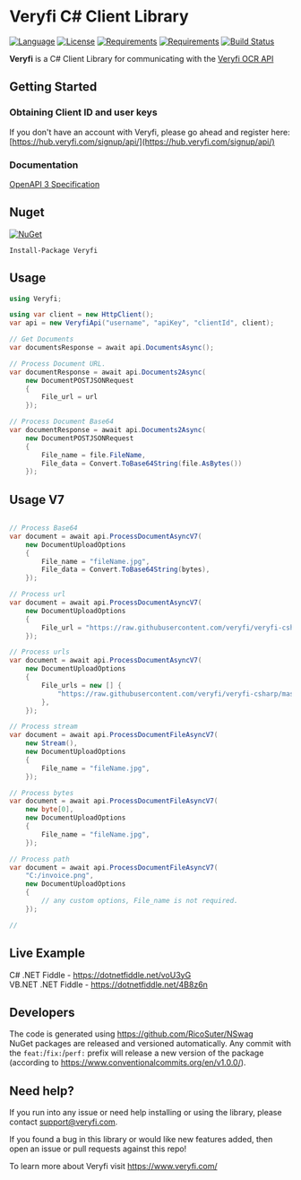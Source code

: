 # Veryfi C# Client Library


[![Language](https://img.shields.io/badge/language-C%23-blue.svg?style=flat-square)](https://github.com/veryfi/veryfi-csharp/search?l=C%23&o=desc&s=&type=Code) 
[![License](https://img.shields.io/github/license/veryfi/veryfi-csharp.svg?label=License&maxAge=86400)](LICENSE) 
[![Requirements](https://img.shields.io/badge/Requirements-.NET%20Standard%202.0-blue.svg)](https://github.com/dotnet/standard/blob/master/docs/versions/netstandard2.0.md) 
[![Requirements](https://img.shields.io/badge/Requirements-.NET%20Framework%204.5-blue.svg)](https://github.com/microsoft/dotnet/tree/master/releases/net45) 
[![Build Status](https://github.com/veryfi/veryfi-csharp/workflows/.NET/badge.svg?branch=master)](https://github.com/veryfi/veryfi-csharp/actions/workflows/dotnet.yml)

**Veryfi** is a C# Client Library for communicating with the [Veryfi OCR API](https://veryfi.com/api/)

## Getting Started

### Obtaining Client ID and user keys
If you don't have an account with Veryfi, please go ahead and 
register here: [https://hub.veryfi.com/signup/api/](https://hub.veryfi.com/signup/api/)

### Documentation
[OpenAPI 3 Specification](https://app.swaggerhub.com/apis/Veryfi/verify-api/)

## Nuget

[![NuGet](https://img.shields.io/nuget/dt/Veryfi.svg?style=flat-square&label=Veryfi)](https://www.nuget.org/packages/Veryfi/)

```
Install-Package Veryfi
```

## Usage

```cs
using Veryfi;

using var client = new HttpClient();
var api = new VeryfiApi("username", "apiKey", "clientId", client);

// Get Documents
var documentsResponse = await api.DocumentsAsync();

// Process Document URL.
var documentResponse = await api.Documents2Async(
    new DocumentPOSTJSONRequest
    {
        File_url = url
    });

// Process Document Base64
var documentResponse = await api.Documents2Async(
    new DocumentPOSTJSONRequest
    {
        File_name = file.FileName,
        File_data = Convert.ToBase64String(file.AsBytes())
    });
```

## Usage V7

```cs

// Process Base64
var document = await api.ProcessDocumentAsyncV7(
    new DocumentUploadOptions
    {
        File_name = "fileName.jpg",
        File_data = Convert.ToBase64String(bytes),
    });

// Process url
var document = await api.ProcessDocumentAsyncV7(
    new DocumentUploadOptions
    {
        File_url = "https://raw.githubusercontent.com/veryfi/veryfi-csharp/master/src/tests/Veryfi.IntegrationTests/Assets/receipt_public.jpg",
    });

// Process urls
var document = await api.ProcessDocumentAsyncV7(
    new DocumentUploadOptions
    {
        File_urls = new [] {
            "https://raw.githubusercontent.com/veryfi/veryfi-csharp/master/src/tests/Veryfi.IntegrationTests/Assets/receipt_public.jpg",
        },
    });

// Process stream
var document = await api.ProcessDocumentFileAsyncV7(
    new Stream(),
    new DocumentUploadOptions
    {
        File_name = "fileName.jpg",
    });

// Process bytes
var document = await api.ProcessDocumentFileAsyncV7(
    new byte[0],
    new DocumentUploadOptions
    {
        File_name = "fileName.jpg",
    });

// Process path
var document = await api.ProcessDocumentFileAsyncV7(
    "C:/invoice.png",
    new DocumentUploadOptions
    {
        // any custom options, File_name is not required.
    });

//
```

## Live Example

C# .NET Fiddle - https://dotnetfiddle.net/voU3yG  
VB.NET .NET Fiddle - https://dotnetfiddle.net/4B8z6n  

## Developers
The code is generated using https://github.com/RicoSuter/NSwag  
NuGet packages are released and versioned automatically. 
Any commit with the `feat:`/`fix:`/`perf:` prefix will release a new version of the package 
(according to https://www.conventionalcommits.org/en/v1.0.0/).

## Need help?
If you run into any issue or need help installing or using the library, please contact support@veryfi.com.

If you found a bug in this library or would like new features added, then open an issue or pull requests against this repo!

To learn more about Veryfi visit https://www.veryfi.com/
